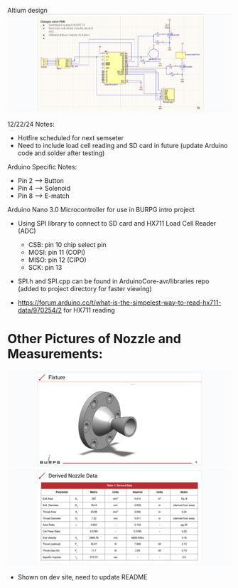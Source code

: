 Altium design
![Alt text](Pictures/AltiumDesign.png?raw=true "Altium Design")

12/22/24 Notes: 
- Hotfire scheduled for next semseter
- Need to include load cell reading and SD card in future (update Arduino code and solder after testing)

Arduino Specific Notes: 
- Pin 2 --> Button
- Pin 4 --> Solenoid
- Pin 8 --> E-match

Arduino Nano 3.0 Microcontroller for use in BURPG intro project
- Using SPI library to connect to SD card and HX711 Load Cell Reader (ADC)
  - CSB: pin 10 chip select pin
  - MOSI: pin 11 (COPI)
  - MISO: pin 12 (CIPO)
  - SCK: pin 13
- SPI.h and SPI.cpp can be found in ArduinoCore-avr/libraries repo (added to project directory for faster viewing)

- https://forum.arduino.cc/t/what-is-the-simpelest-way-to-read-hx711-data/970254/2 for HX711 reading

# Other Pictures of Nozzle and Measurements: 
![Alt text](Pictures/Fixture.png?raw=true "Fixture")
![Alt text](Pictures/NozzleData.png?raw=true "Nozzle Data")


- Shown on dev site, need to update README
